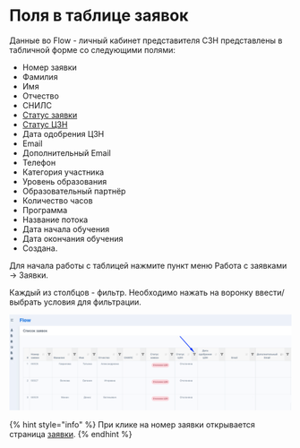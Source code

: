 # Поля в таблице заявок

Данные во Flow - личный кабинет представителя СЗН  представлены в табличной форме со следующими полями:

* Номер заявки
* Фамилия
* Имя
* Отчество
* СНИЛС
* [Статус заявки](statusy-zayavki.md)
* [Статус ЦЗН](status-czn.md)
* Дата одобрения ЦЗН
* &#x20;Email
* Дополнительный Email
* Телефон
* Категория участника
* Уровень образования
* Образовательный партнёр
* Количество часов
* Программа
* Название потока
* Дата начала обучения
* Дата окончания обучения
* Создана.

Для начала работы  с таблицей нажмите пункт меню Работа с заявками  -> Заявки.

Каждый из столбцов - фильтр. Необходимо нажать на воронку ввести/выбрать условия для фильтрации.

![](<../.gitbook/assets/image (8).png>)

{% hint style="info" %}
При клике на номер заявки открывается страница [заявки](../zayavka/stranica-zayavki.md).
{% endhint %}
